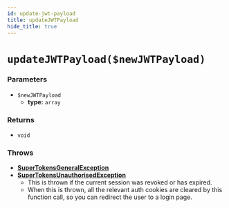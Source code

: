 ```yaml
---
id: update-jwt-payload
title: updateJWTPayload
hide_title: true
---
```


# `updateJWTPayload($newJWTPayload)`

### Parameters
- `$newJWTPayload`
    - **type:** `array`

### Returns
- `void`

### Throws
- **[SuperTokensGeneralException](../error-handling/general-error)**
- **[SuperTokensUnauthorisedException](../error-handling/unauthorised)**
    - This is thrown if the current session was revoked or has expired.
    - When this is thrown, all the relevant auth cookies are cleared by this function call, so you can redirect the user to a login page.